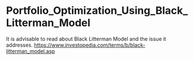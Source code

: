 # Portfolio_Optimization_Using_Black_Litterman_Model
It is advisable to read about Black Litterman Model and the issue it addresses.
https://www.investopedia.com/terms/b/black-litterman_model.asp
